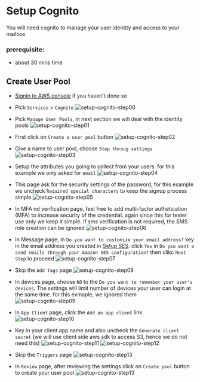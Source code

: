 # Setup Cognito
You will need cognito to manage your user identity and access to your mailbox

### prerequisite:
- about 30 mins time

## Create User Pool
* [Signin to AWS console](https://console.aws.amazon.com/?nc2=h_m_mc) if you haven't done so

* Pick `Services` > `Cognito`
![setup-cognito-step00](../img/cognito/00.png)

* Pick `Manage User Pools`, in next section we will deal with the identity pools
![setup-cognito-step01](../img/cognito/01.png)

* First click on `Create a user pool` button
![setup-cognito-step02](../img/cognito/02.png)

* Give a name to user pool, choose `Step throug settings`
![setup-cognito-step03](../img/cognito/03.png)

* Setup the attributes you going to collect from your users. for this example we only asked for `email`
![setup-cognito-step04](../img/cognito/04.png)

* This page ask for the security settings of the password, for this example we uncheck `Required special characters` to keep the signup process simple
![setup-cognito-step05](../img/cognito/05.png)

* In MFA nd verification page, feel free to add multi-factor authetication (MFA) to increase security of the credential. again since this for tester use only we keep it simple. if sms verification is not required, the SMS role creation can be ignored
![setup-cognito-step06](../img/cognito/06.png)

* In Message page, in `Do you want to customize your email address?` key in the email address you created in [Setup SES](../doc/setup-ses.md).
click `Yes` in `Do you want o send emails through your Amazon SES configuration?`
then clikc `Next Step` to proceed
![setup-cognito-step07](../img/cognito/07.png)

* Skip the `Add Tags` page
![setup-cognito-step08](../img/cognito/08.png)

* In devices page, choose `NO` to the `Do you want to remember your user's devices`. The settings will limit number of devices your user can login at the same time. for this exmaple, we ignored them
![setup-cognito-step09](../img/cognito/09.png)

* In `App Client` page, click the `Add an app client` link
![setup-cognito-step10](../img/cognito/10.png)

* Key in your client app name and also uncheck the `Generate client secret` (we will use client side aws sdk to access S3, hence we do not need this)
![setup-cognito-step11](../img/cognito/11.png)
![setup-cognito-step12](../img/cognito/12.png)

* Skip the `Triggers` page
![setup-cognito-step13](../img/cognito/13.png)

* In `Review` page, after reviewing the settings click on `Create pool` button to create your user pool
![setup-cognito-step13](../img/cognito/13.png)
